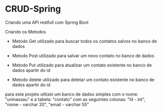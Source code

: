 # CRUD-Spring

Criando uma API restfull com Spring Boot

Criando os Metodos

* Metodo Get
  utilizado para buscar todos os contatos salvos no banco de dados

* Metodo Post
  utilizado para salvar um novo contato no banco de dados

* Metodo Put
  utilizado para atualizar um contato existente no banco de dados apartir do id

* Metodo delete
  utilizado para deletar um contato existente no banco de dados apartir do id


para este projeto ulitizei um banco de dados simples com o nome: "uninassau"
e a tabela: "contato" com as seguintes colunas: "Id - int", "nome - varchar 20", "email - varchar 55" 
